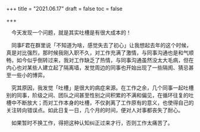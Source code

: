 +++
title = "2021.06.17"
draft = false
toc = false

+++



&emsp;今天发现一个问题，就是其实吐槽是有很大成本的！

&emsp;同事F君在群里说「不知道为啥，感觉失去了初心」让我想起去年的这个时候，真是对比强烈，那时候我刚入职不久，对工作充满了激情，与同事沟通也是和气顺畅，如今似乎倒转过来，我对工作缺乏了热情，与同事沟通虽然没太大毛病，但在内心也对某些人建立起了隔离墙，发觉周边的同事也开始出现了一些隔阂、猜忌甚至一些小的博弈。

&emsp;究其原因，我发觉「吐槽」是很大的病症来源。在工作之余，几个同事一起吐槽别的同事，阶级之间、团队之间甚至性别之间积累的不满和偏见，在循环往复的吐槽中不断放大；而对工作本身的吐槽，不仅剥离了工作原有的意义，也使得自己的关注转向错误点。如此日复一日，几个月的时间，便对人对事都丧失了耐心。

&emsp;如果暂时不换工作，得把这种认知纠正过来才行，否则工作太痛苦了。
